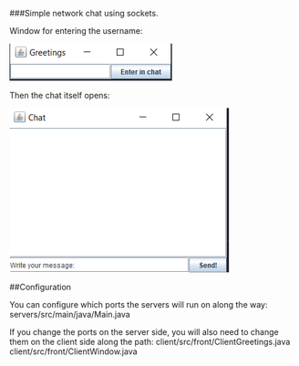 ###Simple network chat using sockets.

Window for entering the username:

![usernameEntry](servers/src/main/resources/usernameEntry.png)

Then the chat itself opens:

![chat](servers/src/main/resources/chat.png)

##Configuration

You can configure which ports the servers will run on along the way:
servers/src/main/java/Main.java

If you change the ports on the server side, you will also need to change them on the client side along the path:
client/src/front/ClientGreetings.java
client/src/front/ClientWindow.java






